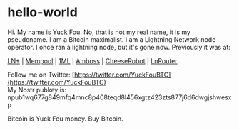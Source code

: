 # hello-world

Hi.  My name is Yuck Fou.  No, that is not my real name, it is my pseudoname.
I am a Bitcoin maximalist.
I am a Lightning Network node operator.
I once ran a lightning node, but it's gone now.  Previously it was at:

[LN+](https://lightningnetwork.plus/nodes/0212fff1e1565713ba134324dcbc4eec59659c167569db6c2ef9797ee1a6e54c63) | [Mempool](https://mempool.space/lightning/node/0212fff1e1565713ba134324dcbc4eec59659c167569db6c2ef9797ee1a6e54c63) | [1ML](https://1ml.com/node/0212fff1e1565713ba134324dcbc4eec59659c167569db6c2ef9797ee1a6e54c63) | [Amboss](https://amboss.space/node/0212fff1e1565713ba134324dcbc4eec59659c167569db6c2ef9797ee1a6e54c63) | [CheeseRobot](https://cheeserobot.org/node/0212fff1e1565713ba134324dcbc4eec59659c167569db6c2ef9797ee1a6e54c63) | [LnRouter](https://lnrouter.app/node/0212fff1e1565713ba134324dcbc4eec59659c167569db6c2ef9797ee1a6e54c63)

Follow me on Twitter: [https://twitter.com/YuckFouBTC](https://twitter.com/YuckFouBTC)  
My Nostr pubkey is: npub1wq677g849mfq4mnc8p408teqd8l456xgtz423zts877j6d6dwgjshwesxp  

Bitcoin is Yuck Fou money.  Buy Bitcoin.
